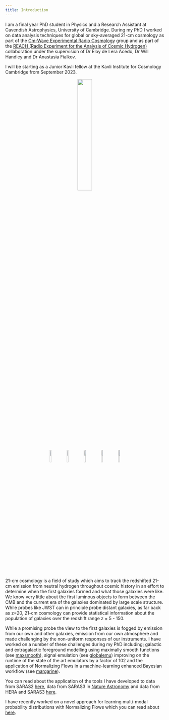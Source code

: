 ```yaml
---
title: Introduction
---
```


I am a final year PhD student in Physics and a Research Assistant at Cavendish Astrophysics,
University of Cambridge. 
During my PhD I worked on data analysis techniques for global or sky-averaged 21-cm cosmology
as part of the
[Cm-Wave Experimental Radio Cosmology](https://cavendishcmwavecosmology.weebly.com/) group and as part of the
[REACH (Radio Experiment for the Analysis of Cosmic Hydrogen)](https://www.astro.phy.cam.ac.uk/research/research-projects/reach/reach)
collaboration under the
supervision of Dr Eloy de Lera Acedo, Dr Will Handley and Dr Anastasia Fialkov.

I will be starting as a Junior Kavli fellow at the Kavli Institute for Cosmology
Cambridge from September 2023.


<center><img src="{{ site.url }}/assets/portrait.jpg" width="30%" alt-text="Portrait image"></center>

<center>
<a href='https://arxiv.org/search/?searchtype=author&query=Bevins%2C+H+T+J'><img src="{{ site.url }}/assets/arxiv.png" width="10%" alt-text="arXiv Link"></a>
<a href='https://github.com/htjb'><img src="{{ site.url }}/assets/github_logo.png" width="10%" alt-text="Github Link"></a>
<a href='https://www.linkedin.com/in/harry-bevins-641a6512a/'><img src="{{ site.url }}/assets/linkedin.png" width="10%" alt-text="Linkedin Link"></a>
<a href='https://ui.adsabs.harvard.edu/search/q=author%3A%22Bevins%2C%20H.%20T.%20J.%22&sort=date%20desc%2C%20bibcode%20desc&p_=0'><img src="{{ site.url }}/assets/ads.png" width="10%" alt-text="ADS Link"></a>
<a href='https://www.webofscience.com/wos/author/record/3920858'><img src="{{ site.url }}/assets/wos.png" width="10%" alt-text="Web of Science Link"></a>
</center>


21-cm cosmology is a field of study which aims to track the redshifted 21-cm
emission from neutral hydrogen throughout cosmic history in an effort to
determine when the first galaxies formed and what those galaxies were like. We know
very little about the first luminous objects to form between the CMB and the current
era of the galaxies dominated by large scale structure. While probes like JWST
can in principle probe distant galaxies, as far back as z=20, 21-cm cosmology can
provide statistical information about the population of galaxies over the redshift range
z = 5 - 150.

While a promising probe the view to the first
galaxies is fogged by emission from our own and other galaxies, emission from our own atmosphere
and made challenging by the non-uniform responses of our instruments. I have worked on a
number of these challenges during my PhD including; galactic and extragalactic foreground modelling using maximally smooth
functions (see [maxsmooth](https://github.com/htjb/maxsmooth)), signal emulation 
(see [globalemu](https://github.com/htjb/globalemu)) improving on the runtime of the state of the
art emulators by a factor of 102 and the application of Normalizing Flows in 
a machine-learning enhanced Bayesian workflow (see [margarine](https://github.com/htjb/margarine)).


You can read about the application of the tools I have developed to data from SARAS2 [here](https://academic.oup.com/mnras/article/513/3/4507/6575926),
data from SARAS3 in [Nature Astronomy](https://www.nature.com/articles/s41550-022-01825-6) and data from 
HERA and SARAS3 [here](https://arxiv.org/abs/2301.03298).

I have recently worked on a novel approach for learning multi-modal probability distributions with
Normalizing Flows which you can read about [here](https://arxiv.org/abs/2305.02930).